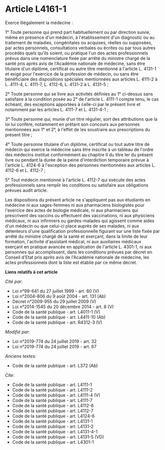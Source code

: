 # Article L4161-1

Exerce illégalement la médecine :

1° Toute personne qui prend part habituellement ou par direction suivie, même en présence d'un médecin, à l'établissement
d'un diagnostic ou au traitement de maladies, congénitales ou acquises, réelles ou supposées, par actes personnels,
consultations verbales ou écrites ou par tous autres procédés quels qu'ils soient, ou pratique l'un des actes professionnels
prévus dans une nomenclature fixée par arrêté du ministre chargé de la santé pris après avis de l'Académie nationale de
médecine, sans être titulaire d'un diplôme, certificat ou autre titre mentionné à l'article L. 4131-1 et exigé pour
l'exercice de la profession de médecin, ou sans être bénéficiaire des dispositions spéciales mentionnées aux articles L.
4111-2 à L. 4111-4, L. 4111-7, L. 4112-6, 
L. 4131-2 à L. 4131-5 ;

2° Toute personne qui se livre aux activités définies au 1° ci-dessus sans satisfaire à la condition posée au 2° de l'article
L. 4111-1 compte tenu, le cas échéant, des exceptions apportées à celle-ci par le présent livre et notamment par les articles
L. 4111-7 et L. 4131-4-1 ;

3° Toute personne qui, munie d'un titre régulier, sort des attributions que la loi lui confère, notamment en prêtant son
concours aux personnes mentionnées aux 1° et 2°, à l'effet de les soustraire aux prescriptions du présent titre ;

4° Toute personne titulaire d'un diplôme, certificat ou tout autre titre de médecin qui exerce la médecine sans être inscrite
à un tableau de l'ordre des médecins institué conformément au chapitre II du titre Ier du présent livre ou pendant la durée
de la peine d'interdiction temporaire prévue à l'article L. 4124-6 à l'exception des personnes mentionnées aux articles L.
4112-6 et L. 4112-7 ; 

5° Tout médecin mentionné à l'article L. 4112-7 qui exécute des actes professionnels sans remplir les conditions ou
satisfaire aux obligations prévues audit article.

Les dispositions du présent article ne s'appliquent pas aux étudiants en médecine ni aux sages-femmes ni aux pharmaciens
biologistes pour l'exercice des actes de biologie médicale, ni aux pharmaciens qui prescrivent des vaccins ou effectuent des
vaccinations, ni aux physiciens médicaux, ni aux infirmiers ou gardes-malades qui agissent comme aides d'un médecin ou que
celui-ci place auprès de ses malades, ni aux détenteurs d'une qualification professionnelle figurant sur une liste fixée par
arrêté du ministre chargé de la santé et exerçant, dans la limite de leur formation, l'activité d'assistant médical, ni aux
auxiliaires médicaux exerçant en pratique avancée en application de l'article L. 4301-1, ni aux personnes qui accomplissent,
dans les conditions prévues par décret en Conseil d'Etat pris après avis de l'Académie nationale de médecine, les actes
professionnels dont la liste est établie par ce même décret.

**Liens relatifs à cet article**

_Cité par_:

  - Loi n°99-641 du 27 juillet 1999 - art. 60 (V)
  - Loi n°2004-806 du 9 août 2004 - art. 131 (Ab)
  - Décret n°2009-955 du 29 juillet 2009 (V)
  - Loi n°2014-1545 du 20 décembre 2014 - art. 8 (V)
  - Code de la santé publique - art. L4011-1 (V)
  - Code de la santé publique - art. L4411-10 (Ab)
  - Code de la santé publique - art. R4312-3 (V)

_Modifié par_:

  - Loi n°2019-774 du 24 juillet 2019 - art. 32
  - Loi n°2019-774 du 24 juillet 2019 - art. 67

_Anciens textes_:

  - Code de la santé publique - art. L372 (Ab)

_Cite_:

  - Code de la santé publique - art. L4111-1
  - Code de la santé publique - art. L4111-2
  - Code de la santé publique - art. L4111-4 (V)
  - Code de la santé publique - art. L4111-7
  - Code de la santé publique - art. L4112-6
  - Code de la santé publique - art. L4112-7
  - Code de la santé publique - art. L4124-6
  - Code de la santé publique - art. L4131-1
  - Code de la santé publique - art. L4131-2
  - Code de la santé publique - art. L4131-4-1
  - Code de la santé publique - art. L4131-5 (VD)
  - Code de la santé publique - art. L4301-1
